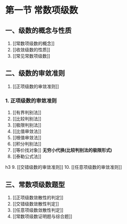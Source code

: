 # 第一节 常数项级数

## 一、级数的概念与性质

1. [[常数项级数的概念]]
2. [[收敛级数的性质]]
3. [[常见常数项级数]]

## 二、级数的审敛准则

1. [[正项级数的审敛准则]]

### 1. 正项级数的审敛准则

1. [[有界判别法]]
1. [[比较判别法]]
1. [[极限判别法]]
1. [[比值审敛法]]
1. [[根值审敛法]]
1. [[积分判别法]]
2. [[等价找对象]] **无穷小代换(比较判别法的极限形式)**
3. [[泰勒公式法]]

h3 9. [[交错级数的审敛准则]] 10. [[任意项级数的审敛准则]]

## 三、常数项级数题型

1. [[正项级数敛散性的判定]]
2. [[交错级数敛散性判定]]
3. [[任意项级数敛散性判定]]
4. [[常数项级数证明题与综合题]]
